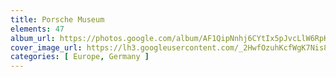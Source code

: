 ```yaml
---
title: Porsche Museum
elements: 47
album_url: https://photos.google.com/album/AF1QipNnhj6CYtIx5pJvcLlW6RpKlEkw2baoe2hGVY0D
cover_image_url: https://lh3.googleusercontent.com/_2HwfOzuhKcfWgK7Nis8rtc59HkyNVK60Tf6odI5XrUc5Mnw3HhZ2gCc8VbG4PFCDN-4IUXKg_IulfmsqRS2PGoSidg-DlpgjWd7_ftifB1MT9ldYxzIicQsBEndMaGEkLVoWQ3ZQJk_oKiBKrHLO_EwWgA9BrlzZCm5VCIpISiltUKcrzYaYi2FSJs8yZqPjm8_S7m5Thvz2O_-LcxIyZO1Vty3gmuKY9IV-lhWW-PpCl80aBLtwK6_k422QRjnS6QFgS_H2jcTFyCB-jisMiTbFNXywL3qVxL06GwdZx9p88MGGqERFq5F0HpTJ4uXbEE4-97ekwrbIbidgVkoq2r-8Hc_KH-xG2SxSIbIP5_m6eL8TL-uPu_o42XJ_4bCEmyj5WeO3xnBLJ0aKrUXIJXg7QhcsPFqchi2iQjMrV9nBfX2UgNahqi3bu9H5rngap8TqSadcN17yzu3WYKODnEWr93dXPV7lQRyG6ped07DeJHnuyI9kw0vY3ebtORGq2iU4KAw_YYal_kq_PehtpXklnR_ekjFstUWyrgwd-o_nzL8BWXXrNUJ5KiIzsg4TgBUIUDaVKnkt3kayU2Z0bZ5mOQmZElbMY49NcuTqbXJMWGib3PsnZFuS45bDb9KU0kXVDCTIY9F2I0fVjCHG80=s195-p-k-no
categories: [ Europe, Germany ]
---
```

